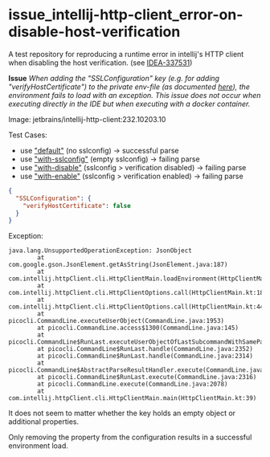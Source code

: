 # issue_intellij-http-client_error-on-disable-host-verification
A test repository for reproducing a runtime error in intellij's HTTP client when disabling the host verification. (see [IDEA-337531](https://youtrack.jetbrains.com/issue/IDEA-337531/HTTP-Client-CLI-environment-parse-failure-with-SSLConfiguration))

**Issue**
_When adding the "SSLConfiguration" key (e.g. for adding "verifyHostCertificate") to the private env-file (as documented [here](https://www.jetbrains.com/help/idea/2023.2/http-client-in-product-code-editor.html#disable_certificate_verification)), the environment fails to load with an exception._
_This issue does not occur when executing directly in the IDE but when executing with a docker container._

Image: jetbrains/intellij-http-client:232.10203.10

Test Cases:
  - use ["default"](./run-docker_default.sh) (no sslconfig) → successful parse
  - use ["with-sslconfig"](./run-docker_with-sslconfig.sh) (empty sslconfig) → failing parse
  - use ["with-disable"](./run-docker_with-disable.sh) (sslconfig > verification disabled) → failing parse
  - use ["with-enable"](./run-docker_with-enable.sh) (sslconfig > verification enabled) → failing parse

```json
{
  "SSLConfiguration": {
    "verifyHostCertificate": false
  }
}
```

Exception:
```text
java.lang.UnsupportedOperationException: JsonObject
        at com.google.gson.JsonElement.getAsString(JsonElement.java:187)
        at com.intellij.httpClient.cli.HttpClientMain.loadEnvironment(HttpClientMain.kt:300)
        at com.intellij.httpClient.cli.HttpClientOptions.call(HttpClientMain.kt:186)
        at com.intellij.httpClient.cli.HttpClientOptions.call(HttpClientMain.kt:44)
        at picocli.CommandLine.executeUserObject(CommandLine.java:1953)
        at picocli.CommandLine.access$1300(CommandLine.java:145)
        at picocli.CommandLine$RunLast.executeUserObjectOfLastSubcommandWithSameParent(CommandLine.java:2358)
        at picocli.CommandLine$RunLast.handle(CommandLine.java:2352)
        at picocli.CommandLine$RunLast.handle(CommandLine.java:2314)
        at picocli.CommandLine$AbstractParseResultHandler.execute(CommandLine.java:2179)
        at picocli.CommandLine$RunLast.execute(CommandLine.java:2316)
        at picocli.CommandLine.execute(CommandLine.java:2078)
        at com.intellij.httpClient.cli.HttpClientMain.main(HttpClientMain.kt:39)
```

It does not seem to matter whether the key holds an empty object or additional properties.

Only removing the property from the configuration results in a successful environment load.
